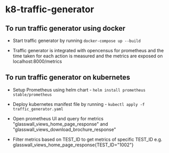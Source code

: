 # k8-traffic-generator

## To run traffic generator using docker

* Start traffic generator by running `docker-compose up --build`

* Traffic generator is integrated with opencensus for prometheus and the time taken for each action is measured and the metrics are exposed on localhost:8000/metrics

## To run traffic generator on kubernetes

* Setup Prometheus using helm chart - `helm install prometheus stable/prometheus`

* Deploy kubernetes manifest file by running - `kubectl apply -f traffic_generator.yaml`

* Open prometheus UI and query for metrics "glasswall_views_home_page_response" and "glasswall_views_download_brochure_response"

* Filter metrics based on TEST_ID to get metrics of specific TEST_ID e.g. glasswall_views_home_page_response{TEST_ID="1002"}
